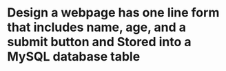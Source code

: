 # Design a webpage has one line form that includes name, age, and a submit button and Stored into a MySQL database table
